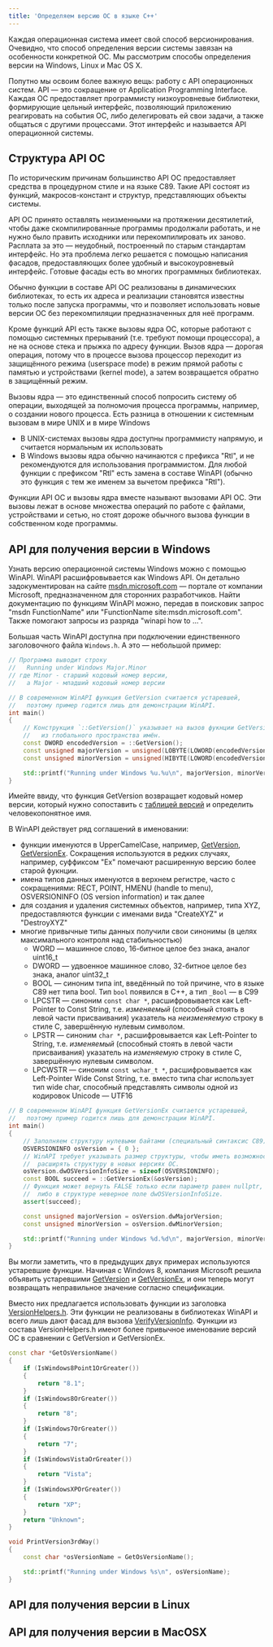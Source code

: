 ```yaml
---
title: 'Определяем версию ОС в языке C++'
---
```


Каждая операционная система имеет свой способ версионирования. Очевидно, что способ определения версии системы завязан на особенности конкретной ОС. Мы рассмотрим способы определения версии на Windows, Linux и Mac OS X.

Попутно мы освоим более важную вещь: работу с API операционных систем. API &mdash; это сокращение от Application Programming Interface. Каждая ОС предоставляет программисту низкоуровневые библиотеки, формирующие цельный интерфейс, позволяющий приложению реагировать на события ОС, либо делегировать ей свои задачи, а также общаться с другими процессами. Этот интерфейс и называется API операционной системы.

## Структура API ОС

По историческим причинам большинство API ОС предоставляет средства в процедурном стиле и на языке C89. Такие API состоят из функций, макросов-констант и структур, представляющих объекты системы.

API ОС принято оставлять неизменными на протяжении десятилетий, чтобы даже скомпилированные программы продолжали работать, и не нужно было править исходники или перекомпилировать их заново. Расплата за это &mdash; неудобный, построенный по старым стандартам интерфейс. Но эта проблема легко решается с помощью написания фасадов, предоставляющих более удобный и высокоуровневый интерфейс. Готовые фасады есть во многих программных библиотеках.

Обычно функции в составе API ОС реализованы в динамических библиотеках, то есть их адреса и реализации становятся известны только после запуска программы, что и позволяет использовать новые версии ОС без перекомпиляции предназначенных для неё программ.

Кроме функций API есть также вызовы ядра ОС, которые работают с помощью системных прерываний (т.е. требуют помощи процессора), а не на основе стека и прыжка по адресу функции. Вызов ядра &mdash; дорогая операция, потому что в процессе вызова процессор переходит из защищённого режима (userspace mode) в режим прямой работы с памятью и устройствами (kernel mode), а затем возвращается обратно в защищённый режим.

Вызовы ядра &mdash; это единственный способ попросить систему об операции, выходящей за полномочия процесса программы, например, о создании нового процесса. Есть разница в отношении к системным вызовам в мире UNIX и в мире Windows

- В UNIX-системах вызовы ядра доступны программисту напрямую, и считается нормальным их использовать
- В Windows вызовы ядра обычно начинаются с префикса "Rtl", и не рекомендуются для использования программистом. Для любой функции с префиксом "Rtl" есть замена в составе WinAPI (обычно это функция с тем же именем за вычетом префикса "Rtl").

Функции API ОС и вызовы ядра вместе называют вызовами API ОС. Эти вызовы лежат в основе множества операций по работе с файлами, устройствами и сетью, но стоят дороже обычного вызова функции в собственном коде программы.

## API для получения версии в Windows

Узнать версию операционной системы Windows можно с помощью WinAPI. WinAPI расшифровывается как Windows API. Он детально задокументирован на сайте [msdn.microsoft.com](https://msdn.microsoft.com/) &mdash; портале от компании Microsoft, предназначенном для сторонних разработчиков. Найти документацию по функциям WinAPI можно, передав в поисковик запрос "msdn FunctionName" или "FunctionName site:msdn.microsoft.com". Также помогают запросы из разряда "winapi how to ...".

Большая часть WinAPI доступна при подключении единственного заголовочного файла `Windows.h`. А это &mdash; небольшой пример:

```cpp
// Программа выводит строку
//   Running under Windows Major.Minor
// где Minor - старший кодовый номер версии,
//   а Major - младший кодовый номер версии

// В современном WinAPI функция GetVersion считается устаревшей,
//   поэтому пример годится лишь для демонстрации WinAPI.
int main()
{
    // Конструкция `::GetVersion()` указывает на вызов фукнции GetVersion
    //   из глобального пространства имён.
    const DWORD encodedVersion = ::GetVersion();
    const unsigned majorVersion = unsigned(LOBYTE(LOWORD(encodedVersion)));
    const unsigned minorVersion = unsigned(HIBYTE(LOWORD(encodedVersion)));

    std::printf("Running under Windows %u.%u\n", majorVersion, minorVersion);
}
```

Имейте ввиду, что функция GetVersion возвращает кодовый номер версии, который нужно сопоставить с [таблицей версий](https://msdn.microsoft.com/en-us/library/windows/desktop/ms724832(v=vs.85).aspx) и определить человекопонятное имя.

В WinAPI действует ряд соглашений в именовании:

- функции именуются в UpperCamelCase, например, [GetVersion](https://msdn.microsoft.com/en-us/library/windows/desktop/ms724834.aspx), [GetVersionEx](https://msdn.microsoft.com/en-us/library/ms724451.aspx). Сокращения используются в редких случаях, например, суффиксом "Ex" помечают расширенную версию более старой фукнции.
- имена типов данных именуются в верхнем регистре, часто с сокращениями: RECT, POINT, HMENU (handle to menu), OSVERSIONINFO (OS version information) и так далее
- для создания и удаления системных объектов, например, типа XYZ, предоставляются функции с именами вида "CreateXYZ" и "DestroyXYZ"
- многие привычные типы данных получили свои синонимы (в целях максимального контроля над стабильностью)
    - WORD &mdash; машинное слово, 16-битное целое без знака, аналог uint16_t
    - DWORD &mdash; удвоенное машинное слово, 32-битное целое без знака, аналог uint32_t
    - BOOL &mdash; синоним типа int, введённый по той причине, что в языке C89 нет типа bool. Тип `bool` появился в C++, а тип `_Bool` &mdash; в C99
    - LPCSTR &mdash; синоним `const char *`, расшифровывается как Left-Pointer to Const String, т.е. *изменяемый* (способный стоять в левой части присваивания) указатель на *неизменяемую* строку в стиле C, завершённую нулевым символом.
    - LPSTR &mdash; синоним `char *`, расшифровывается как Left-Pointer to String, т.е. *изменяемый* (способный стоять в левой части присваивания) указатель на *изменяемую* строку в стиле C, завершённую нулевым символом.
    - LPCWSTR &mdash; синоним `const wchar_t *`, расшифровывается как Left-Pointer Wide Const String, т.е. вместо типа char использует тип wide char, способный представлять символы одной из кодировок Unicode &mdash; UTF16

```cpp
// В современном WinAPI функция GetVersionEx считается устаревшей,
//   поэтому пример годится лишь для демонстрации WinAPI.
int main()
{
    // Заполняем структуру нулевыми байтами (специальный синтаксис C89).
    OSVERSIONINFO osVersion = { 0 };
    // WinAPI требует указывать размер структуры, чтобы иметь возможность
    //  расширять структуру в новых версиях ОС.
    osVersion.dwOSVersionInfoSize = sizeof(OSVERSIONINFO);
    const BOOL succeed = ::GetVersionEx(&osVersion);
    // Функция может вернуть FALSE только если параметр равен nullptr,
    //  либо в структуре неверное поле dwOSVersionInfoSize.
    assert(succeed);

    const unsigned majorVersion = osVersion.dwMajorVersion;
    const unsigned minorVersion = osVersion.dwMinorVersion;

    std::printf("Running under Windows %d.%d\n", majorVersion, minorVersion);
}
```

Вы могли заметить, что в предыдущих двух примерах используются устаревшие функции. Начиная с Windows 8, компания Microsoft решила объявить устаревшими [GetVersion](https://msdn.microsoft.com/en-us/library/ms724439.aspx) и [GetVersionEx](https://msdn.microsoft.com/en-us/library/ms724451.aspx), и они теперь могут возвращать неправильное значение согласно спецификации.

Вместо них предлагается использовать функции из заголовка [VersionHelpers.h](https://msdn.microsoft.com/en-us/library/dn424972.aspx). Эти функции не реализованы в библиотеках WinAPI и всего лишь дают фасад для вызова [VerifyVersionInfo](https://msdn.microsoft.com/en-us/library/windows/desktop/ms725492.aspx). Функции из состава VersionHelpers.h имеют более привычное именование версий ОС в сравнении с GetVersion и GetVersionEx.

```cpp
const char *GetOsVersionName()
{
    if (IsWindows8Point1OrGreater())
    {
        return "8.1";
    }
    if (IsWindows8OrGreater())
    {
        return "8";
    }
    if (IsWindows7OrGreater())
    {
        return "7";
    }
    if (IsWindowsVistaOrGreater())
    {
        return "Vista";
    }
    if (IsWindowsXPOrGreater())
    {
        return "XP";
    }
    return "Unknown";
}

void PrintVersion3rdWay()
{
    const char *osVersionName = GetOsVersionName();

    std::printf("Running under Windows %s\n", osVersionName);
}
```

<!-- TODO: UTF16 -->

## API для получения версии в Linux

## API для получения версии в MacOSX
